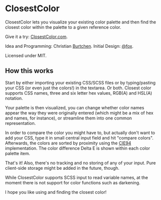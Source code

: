 # ClosestColor
ClosestColor lets you visualize your existing color palette and then find the closest color within the palette to a given reference color.

Give it a try: [ClosestColor.com](http://closestcolor.com).

Idea and Programming: Christian [Burtchen](https://www.twitter.com/burtchen). Initial Design: [@fox](https://www.twitter.com/fox).

Licensed under MIT.

## How this works
Start by either importing your existing CSS/SCSS files or by typing/pasting your CSS (or even just the colors!) in the textarea. Or both. Closest color supports CSS names, three and six letter hex values, RGB(A) and HSL(A) notation.

Your palette is then visualized, you can change whether color names appear the way they were originally entered (which might be a mix of hex and names, for instance), or streamline them into one common representation.

In order to compare the color you might have to, but actually don't want to add your CSS, type it in small central input field and hit "compare colors". Afterwards, the colors are sorted by proximity using the [CIE94](https://en.wikipedia.org/wiki/Color_difference) implementation. The color difference Delta E is shown within each color palette item.

That's it! Also, there's no tracking and no storing of any of your input. Pure client-side storage might be added in the future, though.

While ClosestColor supports SCSS input to read variable names, at the moment there is not support for color functions such as darkening.

I hope you like using and finding the closest color!
